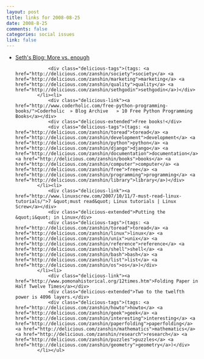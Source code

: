 ```yaml
--- 
layout: post
title: links for 2008-08-25
date: 2008-8-25
comments: false
categories: social issues
link: false
---
```

<ul class="delicious"><li>
                <div class="delicious-link"><a href="http://sethgodin.typepad.com/seths_blog/2008/08/more-vs-enough.html">Seth&#039;s Blog: More vs. enough</a></div>
                
                <div class="delicious-tags">(tags: <a href="http://delicious.com/zanshin/society">society</a> <a href="http://delicious.com/zanshin/marketing">marketing</a> <a href="http://delicious.com/zanshin/quality">quality</a> <a href="http://delicious.com/zanshin/sethgodin">sethgodin</a>)</div>
            </li><li>
                <div class="delicious-link"><a href="http://www.coderholic.com/free-python-programming-books/">Coderholic  » Blog Archive   » 10 Free Python Programming Books</a></div>
                <div class="delicious-extended">Free books!</div>
                <div class="delicious-tags">(tags: <a href="http://delicious.com/zanshin/toread">toread</a> <a href="http://delicious.com/zanshin/development">development</a> <a href="http://delicious.com/zanshin/python">python</a> <a href="http://delicious.com/zanshin/django">django</a> <a href="http://delicious.com/zanshin/documentation">documentation</a> <a href="http://delicious.com/zanshin/books">books</a> <a href="http://delicious.com/zanshin/computer">computer</a> <a href="http://delicious.com/zanshin/free">free</a> <a href="http://delicious.com/zanshin/programming">programming</a> <a href="http://delicious.com/zanshin/library">library</a>)</div>
            </li><li>
                <div class="delicious-link"><a href="http://www.linuxscrew.com/2007/10/11/7-must-read-linux-tutorials/">7 &quot;must read&quot; Linux tutorials | Linux Screw</a></div>
                <div class="delicious-extended">Putting the &quot;i&quot; in Linux</div>
                <div class="delicious-tags">(tags: <a href="http://delicious.com/zanshin/toread">toread</a> <a href="http://delicious.com/zanshin/linux">linux</a> <a href="http://delicious.com/zanshin/unix">unix</a> <a href="http://delicious.com/zanshin/reference">reference</a> <a href="http://delicious.com/zanshin/shell">shell</a> <a href="http://delicious.com/zanshin/bash">bash</a> <a href="http://delicious.com/zanshin/list">list</a> <a href="http://delicious.com/zanshin/os">os</a>)</div>
            </li><li>
                <div class="delicious-link"><a href="http://www.pomonahistorical.org/12times.htm">Folding Paper in Half Twelve Times</a></div>
                <div class="delicious-extended">Two to the twelfth power is 4096 layers.</div>
                <div class="delicious-tags">(tags: <a href="http://delicious.com/zanshin/howto">howto</a> <a href="http://delicious.com/zanshin/geek">geek</a> <a href="http://delicious.com/zanshin/interesting">interesting</a> <a href="http://delicious.com/zanshin/paperfolding">paperfolding</a> <a href="http://delicious.com/zanshin/mathematics">mathematics</a> <a href="http://delicious.com/zanshin/research">research</a> <a href="http://delicious.com/zanshin/puzzles">puzzles</a> <a href="http://delicious.com/zanshin/geometry">geometry</a>)</div>
            </li></ul>
